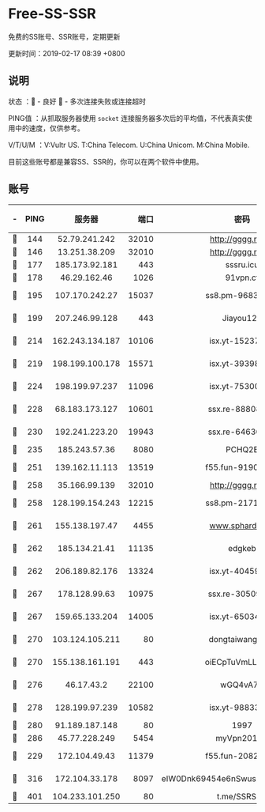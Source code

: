 # Free-SS-SSR

免费的SS账号、SSR账号，定期更新

更新时间：2019-02-17 08:39 +0800

## 说明

状态     ：🙂 - 良好 🙁 - 多次连接失败或连接超时

PING值   ：从抓取服务器使用 `socket` 连接服务器多次后的平均值，不代表真实使用中的速度，仅供参考。

V/T/U/M  ：V:Vultr US. T:China Telecom. U:China Unicom. M:China Mobile.

目前这些账号都是兼容SS、SSR的，你可以在两个软件中使用。

## 账号

|-|PING|服务器|端口|密码|加密方式|区域|V/T/U/M|
|:----:|:----:|:-----:|-----:|:----:|:----:|:----:|:----:|
|🙂|144|52.79.241.242|32010|http://gggg.rocks|chacha20|KR|10↑/10↑/10↑/10↑|
|🙂|146|13.251.38.209|32010|http://gggg.rocks|chacha20|SG|10↑/9↑/9↓/10↑|
|🙂|177|185.173.92.181|443|sssru.icu|rc4-md5|RU|10↑/10↑/10↑/10↑|
|🙂|178|46.29.162.46|1026|91vpn.cf|rc4-md5|RU|10↑/10↑/10↑/10↑|
|🙂|195|107.170.242.27|15037|ss8.pm-96835028|aes-256-cfb|US|7↑/6↑/6↑/6↑|
|🙂|199|207.246.99.128|443|Jiayou123|aes-256-cfb|US|10↑/10↑/10↑/10↑|
|🙂|214|162.243.134.187|10106|isx.yt-15237932|aes-256-cfb|US|10↑/10↑/10↑/10↑|
|🙂|219|198.199.100.178|15571|isx.yt-39398519|aes-256-cfb|US|10↑/10↑/10↑/10↑|
|🙂|224|198.199.97.237|11096|isx.yt-75300648|aes-256-cfb|US|10↑/10↑/10↑/10↑|
|🙂|228|68.183.173.127|10601|ssx.re-88808743|aes-256-cfb|US|7↑/6↑/6↑/6↑|
|🙂|230|192.241.223.20|19943|ssx.re-64630523|aes-256-cfb|US|7↑/6↑/6↑/6↑|
|🙂|235|185.243.57.36|8080|PCHQ2E|rc4-md5|US|9↓/10↑/10↑/10↑|
|🙂|251|139.162.11.113|13519|f55.fun-91905600|aes-256-cfb|SG|7↑/6↑/6↑/6↑|
|🙂|258|35.166.99.139|32010|http://gggg.rocks|chacha20|US|9↑/9↑/9↑/9↑|
|🙂|258|128.199.154.243|12215|ss8.pm-21717215|aes-256-cfb|SG|7↑/6↑/6↑/6↑|
|🙂|261|155.138.197.47|4455|www.sphard.com|aes-256-cfb|US|9↑/10↑/10↑/10↑|
|🙂|262|185.134.21.41|11135|edgkeb|aes-256-cfb|GB|10↑/10↑/10↑/10↑|
|🙂|262|206.189.82.176|13324|isx.yt-40459259|aes-256-cfb|SG|10↑/10↑/10↑/10↑|
|🙂|267|178.128.99.63|10975|ssx.re-30509784|aes-256-cfb|SG|7↑/6↑/6↑/6↑|
|🙂|267|159.65.133.204|14005|isx.yt-65034190|aes-256-cfb|SG|10↑/10↑/10↑/10↑|
|🙂|270|103.124.105.211|80|dongtaiwang.com|aes-256-cfb|US|10↑/10↑/10↑/10↑|
|🙂|270|155.138.161.191|443|oiECpTuVmLLxk4Ts|aes-256-cfb|US|10↑/10↑/10↑/10↑|
|🙂|276|46.17.43.2|22100|wGQ4vA7D|aes-256-gcm|RU|8↓/10↑/10↑/10↑|
|🙂|278|128.199.97.239|10582|isx.yt-98833353|aes-256-cfb|SG|10↑/10↑/10↑/10↑|
|🙂|280|91.189.187.148|80|1997|chacha20|US|10↑/10↑/10↑/10↑|
|🙂|286|45.77.228.249|5454|myVpn2019[]|rc4-md5|GB|10↑/10↑/10↑/10↑|
|🙂|229|172.104.49.43|11379|f55.fun-20821500|aes-256-cfb|SG|7↑/6↑/6↑/6↑|
|🙂|316|172.104.33.178|8097|eIW0Dnk69454e6nSwuspv9DmS201tQ0D|aes-256-cfb|SG|10↑/10↑/10↑/10↑|
|🙂|401|104.233.101.250|80|t.me/SSRSUB|rc4-md5|CA|10↑/10↑/10↑/10↑|
